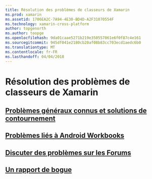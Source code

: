 ```yaml
---
title: Résolution des problèmes de classeurs de Xamarin
ms.prod: xamarin
ms.assetid: 1706EA2C-7A94-4E30-BD4D-A2F31070554F
ms.technology: xamarin-cross-platform
author: topgenorth
ms.author: toopge
ms.openlocfilehash: 9da01caae5271b219e350557061e6f0f87c4e161
ms.sourcegitcommit: 945df041e2180cb20af08b83cc703ecd1aedc6b0
ms.translationtype: MT
ms.contentlocale: fr-FR
ms.lasthandoff: 04/04/2018
---
```

# <a name="troubleshooting-xamarin-workbooks"></a>Résolution des problèmes de classeurs de Xamarin

## <a name="general-known-issues--workaroundsgeneralmd"></a>[Problèmes généraux connus et solutions de contournement](general.md)

## <a name="issues-with-android-workbooksandroidmd"></a>[Problèmes liés à Android Workbooks](android.md)

## <a name="discuss-issues-on-the-forumsforums"></a>[Discuter des problèmes sur les Forums][forums]

## <a name="file-a-bug-reporttoolsworkbooksinstallmdreporting-bugs"></a>[Un rapport de bogue](~/tools/workbooks/install.md#reporting-bugs)

[forums]: https://forums.xamarin.com/categories/inspector